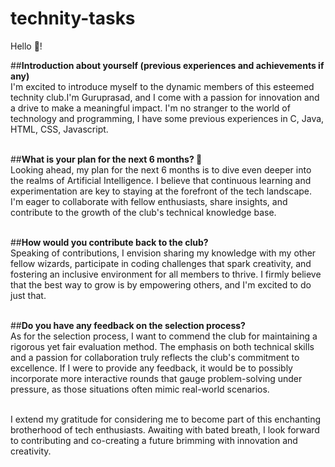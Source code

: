 # technity-tasks

Hello 👋!

##**Introduction about yourself (previous experiences and achievements if any)**<br>
	I'm excited to introduce myself to the dynamic members of this esteemed technity club.I'm Guruprasad, and I come with a passion for innovation and a drive to make a meaningful impact. I'm no stranger to the world of technology and programming, I have some previous experiences in C, Java, HTML, CSS, Javascript.<br><br>


##**What is your plan for the next 6 months? 📜**<br>
	Looking ahead, my plan for the next 6 months is to dive even deeper into the realms of Artificial Intelligence. I believe that continuous learning and 
experimentation are key to staying at the forefront of the tech landscape. I'm eager to collaborate with fellow enthusiasts, share insights, and contribute 
to the growth of the club's technical knowledge base.<br><br>


##**How would you contribute back to the club?**<br>
	Speaking of contributions, I envision sharing my knowledge with my other fellow wizards, participate in coding challenges that spark creativity, and fostering an inclusive environment for all members to thrive. I firmly believe that the best way to grow is by empowering others, and I'm excited to do just that.<br><br>


##**Do you have any feedback on the selection process?**<br>
	As for the selection process, I want to commend the club for maintaining a rigorous yet fair evaluation method. The emphasis on both technical skills and a passion for collaboration truly reflects the club's commitment to excellence. If I were to provide any feedback, it would be to possibly incorporate more interactive rounds that gauge problem-solving under pressure, as those situations often mimic real-world scenarios.<br><br>

I extend my gratitude for considering me to become part of this enchanting brotherhood of tech enthusiasts. Awaiting with bated 
breath, I look forward to contributing and co-creating a future brimming with innovation and creativity.
